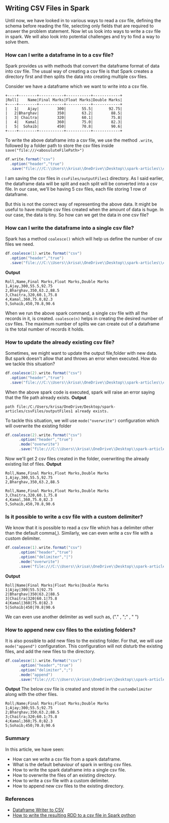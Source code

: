 ## Writing CSV Files in Spark


Until now, we have looked in to various ways to read a csv file, defining the schema before reading the file, selecting only fields that are required to answer the problem statement.
Now let us look into ways to write a csv file in spark. We will also look into potential challenges and try to find a way to solve them.

### How can I write a dataframe in to a csv file?
Spark provides us with methods that convert the dataframe format of data into csv file. 
The usual way of creating a csv file is that Spark creates a directory first and then splits the data into creating multiple csv files.

Consider we have a dataframe which we want to write into a csv file.
```text
+----+--------+-----------+-----------+------------+
|Roll|    Name|Final Marks|Float Marks|Double Marks|
+----+--------+-----------+-----------+------------+
|   1|    Ajay|        300|       55.5|       92.75|
|   2|Bharghav|        350|       63.2|        88.5|
|   3| Chaitra|        320|       60.1|        75.8|
|   4|   Kamal|        360|       75.0|        82.3|
|   5|  Sohaib|        450|       70.8|        90.6|
+----+--------+-----------+-----------+------------+
```
To write the above dataframe into a csv file, we use the method `.write`, followed by a folder path to store the csv files inside `save("file:///<abosuluteFilePath>")`
```scala
df.write.format("csv")
  .option("header","true")
  .save("file:///C:\\Users\\krisa\\OneDrive\\Desktop\\spark-articles\\csvFiles\\outputFiles1")
```
I am saving the csv files in `csvFiles/outputFiles1` directory. As I said earlier, the dataframe data will be split and each split will be converted into a csv file. In our case, we'll be having 5 csv files, each file storing 1 row of dataframe.

But this is not the correct way of representing the above data. It might be useful to have multiple csv files created when the amount of data is huge. 
In our case, the data is tiny. So how can we get the data in one csv file?

### How can I write the dataframe into a single csv file?
Spark has a method `coalesce()` which will help us define the number of csv files we need.
```scala
df.coalesce(1).write.format("csv")
  .option("header","true")
  .save("file:///C:\\Users\\krisa\\OneDrive\\Desktop\\spark-articles\\csvFiles\\singleFile")
```
**Output**
```csv
Roll,Name,Final Marks,Float Marks,Double Marks
1,Ajay,300,55.5,92.75
2,Bharghav,350,63.2,88.5
3,Chaitra,320,60.1,75.8
4,Kamal,360,75.0,82.3
5,Sohaib,450,70.8,90.6
```
When we run the above spark command, a single csv file with all the records in it, is created.
`coalesce(n)` helps in creating the desired number of csv files. The maximum number of splits we can create out of a dataframe is the total number of records it holds.

### How to update the already existing csv file?
Sometimes, we might want to update the output file,folder with new data. But spark doesn't allow that and throws an error when executed. How do we tackle this situation?
```scala
df.coalesce(2).write.format("csv")
  .option("header","true")
  .save("file:///C:\\Users\\krisa\\OneDrive\\Desktop\\spark-articles\\csvFiles\\outputFiles1")
```
When the above spark code is executed, spark will raise an error saying that the file path already exists.
**Output**
```text
path file:/C:/Users/krisa/OneDrive/Desktop/spark-articles/csvFiles/outputFiles1 already exists.
```
To tackle this situation, we will use `mode("overwrite")` configuration which will overwrite the existing folder
```scala
df.coalesce(2).write.format("csv")
      .option("header","true")
      .mode("overwrite")
      .save("file:///C:\\Users\\krisa\\OneDrive\\Desktop\\spark-articles\\csvFiles\\outputFiles1")
```
Now we'll get 2 csv files created in the folder, overwriting the already existing list of files.
**Output**
```csv
Roll,Name,Final Marks,Float Marks,Double Marks
1,Ajay,300,55.5,92.75
2,Bharghav,350,63.2,88.5
```
```csv
Roll,Name,Final Marks,Float Marks,Double Marks
3,Chaitra,320,60.1,75.8
4,Kamal,360,75.0,82.3
5,Sohaib,450,70.8,90.6
```

### Is it possible to write a csv file with a custom delimiter?
We know that it is possible to read a csv file which has a delimiter other than the default comma(,). Similarly, we can even write a csv file with a custom delimiter.
```scala
df.coalesce(1).write.format("csv")
      .option("header","true")
      .option("delimiter","|")
      .mode("overwrite")
      .save("file:///C:\\Users\\krisa\\OneDrive\\Desktop\\spark-articles\\csvFiles\\customDelimiter")
```
**Output**
```csv
Roll|Name|Final Marks|Float Marks|Double Marks
1|Ajay|300|55.5|92.75
2|Bharghav|350|63.2|88.5
3|Chaitra|320|60.1|75.8
4|Kamal|360|75.0|82.3
5|Sohaib|450|70.8|90.6
```
We can even use another delimiter as well such as, ("." , ";" , " ")

### How to append new csv files to the existing folders?
It is also possible to add new files to the existing folder. For that, we will use `mode("append")` configuration. This configuration will not disturb the existing files, and add the new files to the directory.
```scala
df.coalesce(1).write.format("csv")
      .option("header","true")
      .option("delimiter",";")
      .mode("append")
      .save("file:///C:\\Users\\krisa\\OneDrive\\Desktop\\spark-articles\\csvFiles\\customDelimiter")
```
**Output**
The below csv file is created and stored in the `customDelimiter` along with the other files.
```csv
Roll;Name;Final Marks;Float Marks;Double Marks
1;Ajay;300;55.5;92.75
2;Bharghav;350;63.2;88.5
3;Chaitra;320;60.1;75.8
4;Kamal;360;75.0;82.3
5;Sohaib;450;70.8;90.6
```

### Summary
In this article, we have seen:
- How can we write a csv file from a spark dataframe.
- What is the default behaviour of spark in writing csv files.
- How to write the spark dataframe into a single csv file.
- How to overwrite the files of an existing directory.
- How to write a csv file with a custom delimiter.
- How to append new csv files to the existing directory.

### References
- [Dataframe Writer to CSV](https://spark.apache.org/docs/latest/api/python/reference/pyspark.sql/api/pyspark.sql.DataFrameWriter.csv.html)
- [How to write the resulting RDD to a csv file in Spark python](https://stackoverflow.com/questions/31898964/how-to-write-the-resulting-rdd-to-a-csv-file-in-spark-python)